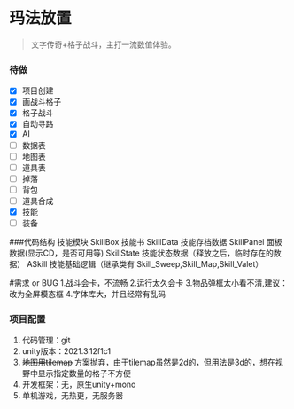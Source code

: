 # 玛法放置
> 文字传奇+格子战斗，主打一流数值体验。


### 待做
- [x] 项目创建
- [x] 画战斗格子
- [x] 格子战斗
- [x] 自动寻路
- [x] AI
- [ ] 数据表
- [ ] 地图表
- [ ] 道具表
- [ ] 掉落
- [ ] 背包
- [ ] 道具合成
- [x] 技能
- [ ] 装备

###代码结构
技能模块
SkillBox 技能书
SkillData 技能存档数据
SkillPanel 面板数据(显示CD，是否可用等)
SkillState 技能状态数据（释放之后，临时存在的数据）
ASkill 技能基础逻辑（继承类有 Skill_Sweep,Skill_Map,Skill_Valet）

#需求 or BUG
1.战斗会卡，不流畅
2.运行太久会卡
3.物品弹框太小看不清,建议：改为全屏模态框
4.字体库大，并且经常有乱码

### 项目配置
1. 代码管理：git  
2. unity版本：2021.3.12f1c1  
3. ~~地图用tilemap~~ 方案抛弃，由于tilemap虽然是2d的，但用法是3d的，想在视野中显示指定数量的格子不方便
4. 开发框架：无，原生unity+mono  
5. 单机游戏，无热更，无服务器  